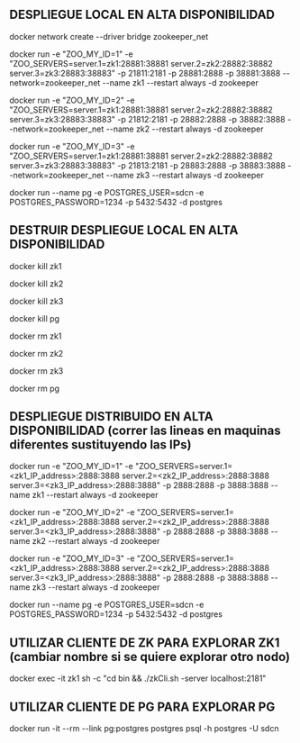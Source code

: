 ## DESPLIEGUE LOCAL EN ALTA DISPONIBILIDAD

docker network create --driver bridge zookeeper_net

docker run -e "ZOO_MY_ID=1" -e "ZOO_SERVERS=server.1=zk1:28881:38881 server.2=zk2:28882:38882 server.3=zk3:28883:38883" -p 21811:2181 -p 28881:2888 -p 38881:3888 --network=zookeeper_net --name zk1 --restart always -d zookeeper

docker run -e "ZOO_MY_ID=2" -e "ZOO_SERVERS=server.1=zk1:28881:38881 server.2=zk2:28882:38882 server.3=zk3:28883:38883" -p 21812:2181 -p 28882:2888 -p 38882:3888 --network=zookeeper_net --name zk2 --restart always -d zookeeper

docker run -e "ZOO_MY_ID=3" -e "ZOO_SERVERS=server.1=zk1:28881:38881 server.2=zk2:28882:38882 server.3=zk3:28883:38883" -p 21813:2181 -p 28883:2888 -p 38883:3888 --network=zookeeper_net --name zk3 --restart always -d zookeeper

docker run --name pg -e POSTGRES_USER=sdcn -e POSTGRES_PASSWORD=1234 -p 5432:5432 -d postgres


## DESTRUIR DESPLIEGUE LOCAL EN ALTA DISPONIBILIDAD

docker kill zk1

docker kill zk2

docker kill zk3

docker kill pg

docker rm zk1

docker rm zk2

docker rm zk3

docker rm pg


## DESPLIEGUE DISTRIBUIDO EN ALTA DISPONIBILIDAD (correr las lineas en maquinas diferentes sustituyendo las IPs)

docker run -e "ZOO_MY_ID=1" -e "ZOO_SERVERS=server.1=<zk1_IP_address>:2888:3888 server.2=<zk2_IP_address>:2888:3888 server.3=<zk3_IP_address>:2888:3888" -p 2888:2888 -p 3888:3888 --name zk1 --restart always -d zookeeper

docker run -e "ZOO_MY_ID=2" -e "ZOO_SERVERS=server.1=<zk1_IP_address>:2888:3888 server.2=<zk2_IP_address>:2888:3888 server.3=<zk3_IP_address>:2888:3888" -p 2888:2888 -p 3888:3888 --name zk2 --restart always -d zookeeper

docker run -e "ZOO_MY_ID=3" -e "ZOO_SERVERS=server.1=<zk1_IP_address>:2888:3888 server.2=<zk2_IP_address>:2888:3888 server.3=<zk3_IP_address>:2888:3888" -p 2888:2888 -p 3888:3888 --name zk3 --restart always -d zookeeper

docker run --name pg -e POSTGRES_USER=sdcn -e POSTGRES_PASSWORD=1234 -p 5432:5432 -d postgres


## UTILIZAR CLIENTE DE ZK PARA EXPLORAR ZK1 (cambiar nombre si se quiere explorar otro nodo)

docker exec -it zk1 sh -c "cd bin && ./zkCli.sh -server localhost:2181"



## UTILIZAR CLIENTE DE PG PARA EXPLORAR PG

docker run -it --rm --link pg:postgres postgres psql -h postgres -U sdcn
